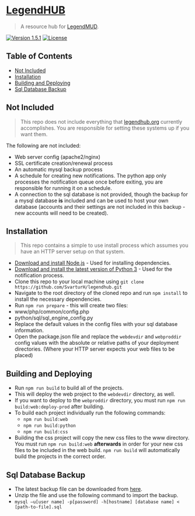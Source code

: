 # [LegendHUB](https://www.legendhub.org)
> A resource hub for [LegendMUD](www.legendmud.org).

[![Version 1.5.1](http://img.shields.io/badge/version-1.5.1-brightgreen.svg?style=flat-square)](https://www.legendhub.org) [![License](http://img.shields.io/:license-mit-blue.svg?style=flat-square)](http://badges.mit-license.org)

## Table of Contents
- [Not Included](#not-included)
- [Installation](#installation)
- [Building and Deploying](#building-and-deploying)
- [Sql Database Backup](#sql-database-backup)

## Not Included
> This repo does not include everything that [legendhub.org](https://www.legendhub.org) currently accomplishes. You are responsible for setting these systems up if you want them.

The following are not included:
- Web server config (apache2/nginx)
- SSL certificate creation/renewal process
- An automatic mysql backup process
- A schedule for creating new notifications. The python app only processes the notification queue once before exiting, you are responsible for running it on a schedule.
- A connection to the sql database is not provided, though the backup for a mysql database **is** included and can be used to host your own database (accounts and their settings are not included in this backup - new accounts will need to be created).

## Installation
> This repo contains a simple to use install process which assumes you have an HTTP server setup on that system.

- [Download and install Node.js](https://nodejs.org/en/download/) - Used for installing dependencies.
- [Download and install the latest version of Python 3](https://www.python.org/downloads/) - Used for the notification process.
- Clone this repo to your local machine using `git clone https://github.com/SvarturH/legendhub.git`
- Navigate to the root directory of the cloned repo and run `npm install` to install the necessary dependencies.
- Run `npm run prepare` - this will create two files:
- www/php/common/config.php
- python/sql/sql_engine_config.py
- Replace the default values in the config files with your sql database information.
- Open the package.json file and replace the `webdevdir` and `webproddir` config values with the absolute or relative paths of your deployment directories. (Where your HTTP server expects your web files to be placed)

## Building and Deploying
- Run `npm run build` to build all of the projects.
- This will deploy the web project to the `webdevdir` directory, as well.
- If you want to deploy to the `webproddir` directory, you must run `npm run build:web:deploy-prod` after building.
- To build each project individually run the following commands:
    - `npm run build:web`
    - `npm run build:python`
    - `npm run build:css`
- Building the css project will copy the new css files to the www directory. You must run `npm run build:web` **afterwards** in order for your new css files to be included in the web build. `npm run build` will automatically build the projects in the correct order.

## Sql Database Backup
- The latest backup file can be downloaded from [here]().
- Unzip the file and use the following command to import the backup.
- `mysql –u[user name] -p[password] -h[hostname] [database name] < [path-to-file].sql`
